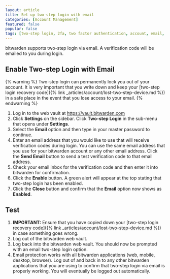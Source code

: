 ```yaml
---
layout: article
title: Set up two-step login with email
categories: [Account Management]
featured: false
popular: false
tags: [two-step login, 2fa, two factor authentication, account, email, totp]
---
```


bitwarden supports two-step login via email. A verification code will be emailed to you during login.

## Enable Two-step Login with Email

{% warning %}
Two-step login can permanently lock you out of your account. It is very important that you write down and keep your [two-step login recovery code]({% link _articles/account/lost-two-step-device.md %}) in a safe place in the event that you lose access to your email.
{% endwarning %}

1. Log in to the web vault at <https://vault.bitwarden.com>
2. Click **Settings** on the sidebar. Click **Two-step Login** in the sub-menu that opens under **Settings**.  
3. Select the **Email** option and then type in your master password to continue.
4. Enter an email address that you would like to use that will receive verification codes during login. You can use the same email address that you use for your bitwarden account or any other email address. Click the **Send Email** button to send a test verification code to that email address.
5. Check your email inbox for the verification code and then enter it into bitwarden for confirmation.
6. Click the **Enable** button. A green alert will appear at the top stating that two-step login has been enabled.
7. Click the **Close** button and confirm that the **Email** option now shows as **Enabled**.

## Test

1. **IMPORTANT:** Ensure that you have copied down your [two-step login recovery code]({% link _articles/account/lost-two-step-device.md %}) in case something goes wrong.
2. Log out of the bitwarden web vault.
3. Log back into the bitwarden web vault. You should now be prompted with an email two-step login option.
4. Email protection works with all bitwarden applications (web, mobile, desktop, browser). Log out of and back in to any other bitwarden applications that you are using to confirm that two-step login via email is properly working. You will eventually be logged out automatically.
